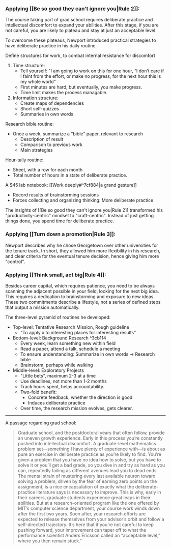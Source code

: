 ### Applying [[Be so good they can't ignore you|Rule 2]]:

The course taking part of grad school requires deliberate practice and intellectual discomfort to expand your abilities. After this stage, if you are not careful, you are likely to plateau and stay at just an acceptable level. 

To overcome these plateaus, Newport introduced practical strategies to have deliberate practice in his daily routine.

Define structures for work, to combat internal resistance for discomfort
1) Time structure:
    - Tell yourself: "I am going to work on this for one hour, “I don’t care if I faint from the effort, or make no progress, for the next hour this is my whole world"
    - First minutes are hard, but eventually, you make progress.
    - Time limit makes the process managable.
 2) Information structure:
     - Create maps of dependencies
     - Short self-quizzes
     - Summaries in own words

Research bible routine:
- Once a week, summarize a "bible" paper, relevant to research
    - Description of result
    - Comparison to previous work
    - Main strategies

Hour-tally routine:
- Sheet, with a row for each month
- Total number of hours in a state of deliberate practice.

A $45 lab notebook: [[Work deeply#^7cf884|a grand gesture]]
- Record results of brainstorming sessions
- Forces collecting and organizing thinking: More deliberate practice

The insights of [[Be so good they can't ignore you|Rule 2]] transformed his "productivity-centric" mindset to "craft-centric". Instead of just getting things done, you spend time for deliberate practice.

### Applying [[Turn down a promotion|Rule 3]]:

Newport describes why he chose Georgetown over other universities for the tenure track. In short, they allowed him more flexibility in his research, and clear criteria for the eventual tenure decision, hence giving him more "control".

### Applying [[Think small, act big|Rule 4]]:

Besides career capital, which requires patience, you need to be always scanning the adjacent possible in your field, looking for the next big idea. This requires a dedication to brainstorming and exposure to new ideas. These two commitments describe a lifestyle, not a series of defined steps that output a mission automatically.

The three-level pyramid of routines he developed:
- Top-level: Tentative Research Mission, Rough guideline
    - "To apply x to interesting places for interesting results"
 - Bottom-level: Background Research ^3cb114
     - Every week, learn something new within field
     - Read a paper, attend a talk, schedule a meeting
     - To ensure understanding: Summarize in own words -> Research bible
     - Brainstorm, perhaps while walking
 - Middle-level: Exploratory Projects
     - "Little bets", maximum 2-3 at a time
     - Use deadlines, not more than 1-2 months
     - Track hours spent, helps accountability.
     - Two-fold benefit:
         - Concrete feedback, whether the direction is good
         - Induces deliberate practice
     - Over time, the research mission evolves, gets clearer.

---

A passage regarding grad school:

> Graduate school, and the postdoctoral years that often follow, provide an uneven growth experience. Early in this process you’re constantly pushed into intellectual discomfort. A graduate-level mathematics problem set—something I have plenty of experience with—is about as pure an exercise in deliberate practice as you’re likely to find. You’re given a problem that you have no idea how to solve, but you have to solve it or you’ll get a bad grade, so you dive in and try as hard as you can, repeatedly failing as different avenues lead you to dead ends. The mental strain of mustering every last available neuron toward solving a problem, driven by the fear of earning zero points on the assignment, is a nice encapsulation of exactly what the deliberate-practice literature says is necessary to improve. This is why, early in their careers, graduate students experience great leaps in their abilities.
> But at a research-oriented program like the one offered by MIT’s computer science department, your course work winds down after the first two years. Soon after, your research efforts are expected to release themselves from your advisor’s orbit and follow a self-directed trajectory. It’s here that if you’re not careful to keep pushing forward, your improvement can taper off to what the performance scientist Anders Ericsson called an “acceptable level,” where you then remain stuck.”
